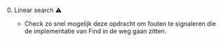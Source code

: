 0. Linear search ⚠️

    - Check zo snel mogelijk deze opdracht om fouten te signaleren die de implementatie van Find in de weg gaan zitten.
